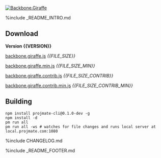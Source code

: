 [![Backbone.Giraffe](https://raw.github.com/barc/backbone.giraffe/master/src/docs/img/logo.png)](http://barc.github.io/backbone.giraffe)

%include _README_INTRO.md

## Download

__Version {{VERSION}}__

[backbone.giraffe.js](https://raw.github.com/barc/backbone.giraffe/master/dist/backbone.giraffe.js) _{{FILE_SIZE}}_

[backbone.giraffe.min.js](https://raw.github.com/barc/backbone.giraffe/master/dist/backbone.giraffe.min.js) _{{FILE_SIZE_MIN}}_

[backbone.giraffe.contrib.js](https://raw.github.com/barc/backbone.giraffe/master/dist/backbone.giraffe.contrib.js) _{{FILE_SIZE_CONTRIB}}_

[backbone.giraffe.contrib.min.js](https://raw.github.com/barc/backbone.giraffe/master/dist/backbone.giraffe.contrib.min.js) _{{FILE_SIZE_CONTRIB_MIN}}_

## Building

    npm install projmate-cli@0.1.0-dev -g
    npm install -d
    pm run all
    pm run all -ws # watches for file changes and runs local server at local.projmate.com:1080

%include CHANGELOG.md

%include _README_FOOTER.md
